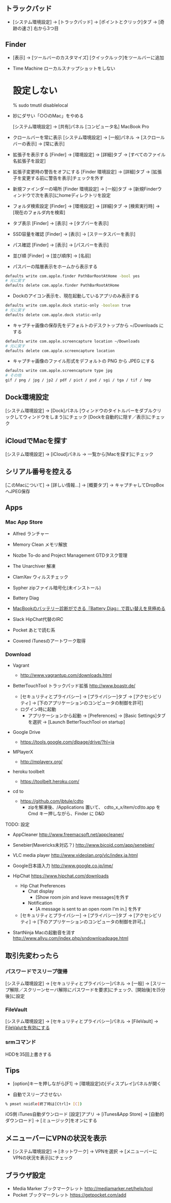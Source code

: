 ## トラックパッド

- [システム環境設定] -> [トラックパッド] -> [ポイントとクリック]タブ -> [奇跡の速さ] 右から3つ目

## Finder

- [表示] -> [ツールバーのカスタマイズ]
    [クイックルック]をツールバーに追加

- Time Machine ローカルスナップショットをしない
  # 設定しない
  % sudo tmutil disablelocal

- 妙にダサい「○○のMac」をやめる

  [システム環境設定] -> [共有]パネル
    [コンピュータ名] MacBook Pro

- クロールバーを常に表示
  [システム環境設定] -> [一般]パネル -> [スクロールバーの表示] -> [常に表示]

- 拡張子を表示する
  [Finder] -> [環境設定] -> [詳細]タブ -> [すべてのファイル名拡張子を設定]

- 拡張子変更時の警告をオフにする
  [Finder 環境設定] -> [詳細]タブ -> [拡張子を変更する前に警告を表示]チェックを外す

- 新規ファインダーの場所
  [Finder 環境設定] -> [一般]タブ -> [新規Finderウィンドウで次を表示]にhomeディレクトリを設定

- フォルダ検索設定
  [Finder] -> [環境設定] -> [詳細]タブ -> [検索実行時] -> [現在のフォルダ内を検索]

- タブ表示
  [Finder] -> [表示] -> [タブバーを表示]

- SSD容量を確認
  [Finder] -> [表示] -> [ステータスバーを表示]

- パス確認
  [Finder] -> [表示] -> [パスバーを表示]

- 並び順
  [Finder] -> [並び順序] -> [名前]

- パスバーの階層表示をホームから表示する
```sh
defaults write com.apple.finder PathBarRootAtHome -bool yes
# 元に戻す
defaults delete com.apple.finder PathBarRootAtHome
```

- Dockのアイコン表示を、現在起動しているアプリのみ表示する
```sh
defaults write com.apple.dock static-only -boolean true
# 元に戻す
defaults delete com.apple.dock static-only
```

- キャプチャ画像の保存先をデフォルトのデスクトップから ~/Downloads にする
```sh
defaults write com.apple.screencapture location ~/Downloads
# 元に戻す
defaults delete com.apple.screencapture location
```

- キャプチャ画像のファイル形式をデフォルトの PNG から JPEG にする
```sh
defaults write com.apple.screencapture type jpg
# その他
gif / png / jpg / jp2 / pdf / pict / psd / sgi / tga / tif / bmp
```

## Dock環境設定
[システム環境設定] -> [Dock]パネル
  [ウィンドウのタイトルバーをダブルクリックしてウィンドウをしまう]にチェック
  [Dockを自動的に隠す／表示]にチェック

## iCloudでMacを探す
[システム環境設定] -> [iCloud]パネル -> 一覧から[Macを探す]にチェック

## シリアル番号を控える
[このMacについて] -> [詳しい情報...] -> [概要タブ] -> キャプチャしてDropBoxへJPEG保存

## Apps

### Mac App Store

- Alfred ランチャー

- Memory Clean メモリ解放

- Nozbe To-do and Project Management GTDタスク管理

- The Unarchiver 解凍

- ClamXav ウィルスチェック

- Sypher zipファイル暗号化(未インストール)

- Battery Diag
 - [MacBookのバッテリー診断ができる『Battery Diag』で買い替えを見極める]( http://www.lifehacker.jp/2014/04/140409battery_diag.html)

- Slack HipChat代替のIRC

- Pocket あとで読む系

- Covered iTunesのアートワーク取得

### Download

- Vagrant
  - http://www.vagrantup.com/downloads.html 

- BetterTouchTool トラックパッド拡張 http://www.boastr.de/
  - [セキュリティとプライバシー] -> [プライバシー]タブ -> [アクセシビリティ] -> [下のアプリケーションのコンピュータの制御を許可]
  - ログイン時に起動
	- アプリケーションから起動 -> [Preferences] -> [Basic Settings]タブを選択 -> [Launch BetterTouchTool on startup]

- Google Drive
  - https://tools.google.com/dlpage/drive/?hl=ja

- MPlayerX
  - http://mplayerx.org/

- heroku toolbelt
  - https://toolbelt.heroku.com/

- cd to
  - https://github.com/jbtule/cdto
    - zipを解凍後、/Applications 置いて、 cdto_x_x/item/cd\to.app を Cmd キー押しながら、Finder に D&D

TODO: 設定

- AppCleaner http://www.freemacsoft.net/appcleaner/

- Senebier(Mavericks未対応？) http://www.bicoid.com/app/senebier/

- VLC media player http://www.videolan.org/vlc/index.ja.html

- Google日本語入力 http://www.google.co.jp/ime/

- HipChat https://www.hipchat.com/downloads

  - Hip Chat Preferences
    - Chat display
      - [Show room join and leave messages]を外す
    - Notification
      - [A message is sent to an open room I'm in.] を外す
  - [セキュリティとプライバシー] -> [プライバシー]タブ -> [アクセシビリティ] -> [下のアプリケーションのコンピュータの制御を許可。]

- StartNinja Macの起動音を消す http://www.allvu.com/index.php/sndownloadpage.html

## 取引先変わったら

### パスワードでスリープ復帰
  [システム環境設定] -> [セキュリティとプライバシー]パネル -> [一般] -> [スリープ解除／スクリーンセーバ解除にパスワードを要求]にチェック、[開始後]を[5分後]に設定

### FileVault
  [システム環境設定] -> [セキュリティとプライバシー]パネル -> [FileVault] -> [FileValutを有効にする](鍵クリックが必要)

### srmコマンド
HDDを35回上書きする

## Tips
- [option]キーを押しながら[F1] -> [環境設定]の[ディスプレイ]パネルが開く

- 自動でスリープさせない
```sh
% pmset noidle(終了時は[Ctrl]+ [C])
```

iOS側
  iTunes自動ダウンロード
  [設定]アプリ -> [iTunes&App Store] -> [自動的ダウンロード] -> [ミュージック]をオンにする

## メニューバーにVPNの状況を表示

- [システム環境設定] -> [ネットワーク] -> VPNを選択 -> [メニューバーにVPNの状況を表示]にチェック

## ブラウザ設定 

- Media Marker ブックマークレット http://mediamarker.net/help/tool
- Pocket ブックマークレット https://getpocket.com/add
